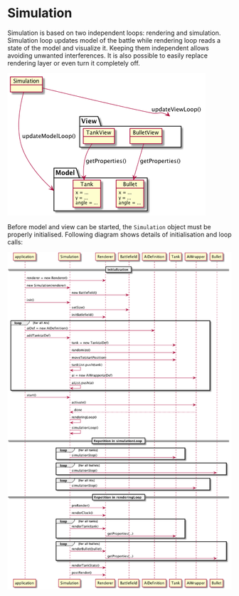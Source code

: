 # Simulation

Simulation is based on two independent loops: rendering and simulation. Simulation
loop updates model of the battle while rendering loop reads a state of the model
and visualize it. Keeping them independent allows avoiding unwanted interferences.
It is also possible to easily replace rendering layer or even turn it completely off.

![Simulation sequence diagram](/docs/img/puml/overview.png)

Before model and view can be started, the `Simulation` object must be properly
initialised. Following diagram shows details of initialisation and loop calls:

![Simulation sequence diagram](/docs/img/puml/sim_seq.png)

